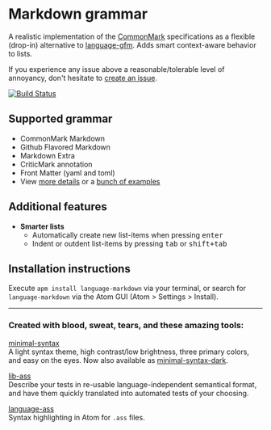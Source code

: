 # Markdown grammar

A realistic implementation of the [CommonMark](http://www.commonmark.org/) specifications as a flexible (drop-in) alternative to [language-gfm](https://github.com/atom/language-gfm/). Adds smart context-aware behavior to lists.

If you experience any issue above a reasonable/tolerable level of annoyancy, don't hesitate to [create an issue](issues/new/).

[![Build Status](https://travis-ci.org/burodepeper/language-markdown.svg?branch=master)](https://travis-ci.org/burodepeper/language-markdown)

## Supported grammar

- CommonMark Markdown
- Github Flavored Markdown
- Markdown Extra
- CriticMark annotation
- Front Matter (yaml and toml)
- View [more details](STATUS.md) or a [bunch of examples](EXAMPLES.md)

## Additional features

- **Smarter lists**
  - Automatically create new list-items when pressing <kbd>enter</kbd>
  - Indent or outdent list-items by pressing <kbd>tab</kbd> or <kbd>shift+tab</kbd>

## Installation instructions

Execute `apm install language-markdown` via your terminal, or search for `language-markdown` via the Atom GUI (Atom > Settings > Install).

---

### Created with blood, sweat, tears, and these amazing tools:

[minimal-syntax](https://atom.io/packages/minimal-syntax)<br>
A light syntax theme, high contrast/low brightness, three primary colors, and easy on the eyes. Now also available as [minimal-syntax-dark](https://atom.io/packages/minimal-syntax-dark).

[lib-ass](https://www.npmjs.org/packages/lib-ass)<br>
Describe your tests in re-usable language-independent semantical format, and have them quickly translated into automated tests of your choosing.

[language-ass](https://github.com/burodepeper/language-ass/)<br>
Syntax highlighting in Atom for `.ass` files.
